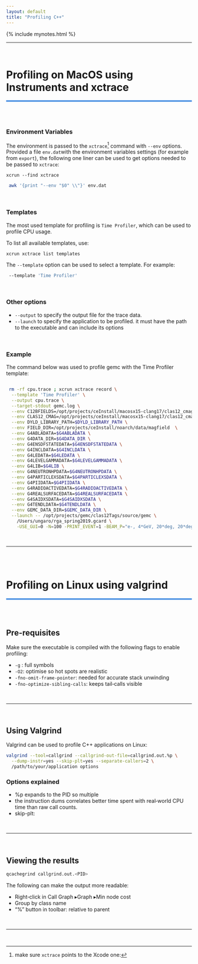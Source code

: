 ```yaml
---
layout: default
title: "Profiling C++"
---
```


{% include mynotes.html %}

---

<br/>


# Profiling on MacOS using Instruments and xctrace
<hr style="height:4px;border:0;background:#4a90e2;">

<br/><br/>

### Environment Variables

The environment is passed to the `xctrace`[^1] command with `--env` options.
Provided a file `env.dat`with the environment variables settings (for example from `export`),
the following one liner can be used to get options needed to be passed to `xctrace`:

[^1]:  make sure `xctrace` points to the Xcode one:
``` 
xcrun --find xctrace
```

```bash
 awk '{print "--env "$0" \\"}' env.dat
```

<br/>

### Templates

The most used template for profiling is `Time Profiler`, which can be used to profile CPU usage.

To list all available templates, use:

```
xcrun xctrace list templates
```

The `--template` option can be used to select a template. For example:

```bash
 --template 'Time Profiler'  
```

<br/>

### Other options

- `--output` to specify the output file for the trace data.
- `--launch` to specify the application to be profiled.
  it must have the path to the executable and can include its options

<br/>

### Example

The command below was used to profile gemc with the Time Profiler template:

```bash

 rm -rf cpu.trace ; xcrun xctrace record \
  --template 'Time Profiler' \
  --output cpu.trace \
  --target-stdout gemc.log \
  --env C12BFIELDS=/opt/projects/ceInstall/macosx15-clang17/clas12_cmag/1.1 \
  --env CLAS12_CMAG=/opt/projects/ceInstall/macosx15-clang17/clas12_cmag/1.1 \
  --env DYLD_LIBRARY_PATH=$DYLD_LIBRARY_PATH \
  --env FIELD_DIR=/opt/projects/ceInstall/noarch/data/magfield  \
  --env G4ABLADATA=$G4ABLADATA \
  --env G4DATA_DIR=$G4DATA_DIR \
  --env G4ENSDFSTATEDATA=$G4ENSDFSTATEDATA \
  --env G4INCLDATA=$G4INCLDATA \
  --env G4LEDATA=$G4LEDATA \
  --env G4LEVELGAMMADATA=$G4LEVELGAMMADATA \
  --env G4LIB=$G4LIB \
  --env G4NEUTRONHPDATA=$G4NEUTRONHPDATA \
  --env G4PARTICLEXSDATA=$G4PARTICLEXSDATA \
  --env G4PIIDATA=$G4PIIDATA \
  --env G4RADIOACTIVEDATA=$G4RADIOACTIVEDATA \
  --env G4REALSURFACEDATA=$G4REALSURFACEDATA \
  --env G4SAIDXSDATA=$G4SAIDXSDATA \
  --env G4TENDLDATA=$G4TENDLDATA \
  --env GEMC_DATA_DIR=$GEMC_DATA_DIR \
  --launch -- /opt/projects/gemc/clas12Tags/source/gemc \
    /Users/ungaro/rga_spring2019.gcard \
    -USE_GUI=0 -N=100 -PRINT_EVENT=1 -BEAM_P="e-, 4*GeV, 20*deg, 20*deg"
```

<br/>

---

<br/><br/>

# Profiling on Linux using valgrind
<hr style="height:4px;border:0;background:#4a90e2;">
<br/><br/>

## Pre-requisites

Make sure the executable is compiled with the following flags to enable profiling:

- `-g` : full symbols
- `-O2`: optimise so hot spots are realistic
- `-fno-omit-frame-pointer`: needed for accurate stack unwinding
- `-fno-optimize-sibling-calls`:  keeps tail‑calls visible

<br/>

---

<br/>

## Using Valgrind

Valgrind can be used to profile C++ applications on Linux:

```bash
valgrind --tool=callgrind --callgrind-out-file=callgrind.out.%p \
  --dump-instr=yes --skip-plt=yes --separate-callers=2 \
  /path/to/your/application options
```


### Options explained

- %p expands to the PID so multiple
- the instruction dums correlates better time spent with real‑world CPU time than raw call counts.
- skip-plt: 

<br/>

---

<br/>


## Viewing the results

```bash
qcachegrind callgrind.out.<PID>
```

The following can make the output more readable:

- Right‑click in Call Graph ▸Graph ▸Min node cost
- Group by class name
- “%” button in toolbar: relative to parent

<br/>

---

<br/>